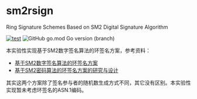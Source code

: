 # sm2rsign
Ring Signature Schemes Based on SM2 Digital Signature Algorithm

[![test](https://github.com/emmansun/sm2rsign/actions/workflows/go.yml/badge.svg)](https://github.com/emmansun/sm2rsign/actions/workflows/go.yml)
![GitHub go.mod Go version (branch)](https://img.shields.io/github/go-mod/go-version/emmansun/sm2rsign)

本实验性实现基于SM2数字签名算法的环签名方案，参考资料：
- [基于SM2数字签名算法的环签名方案](http://www.jcr.cacrnet.org.cn/CN/10.13868/j.cnki.jcr.000472)
- [基于SM2密码算法的环签名方案的研究与设计](https://www.wangan.com/p/7fyg8kdf13655a55)

其实这两个方案除了签名参与者的随机数生成方式不同，其它没有区别。本实验性实现暂未考虑环签名的ASN.1编码。
